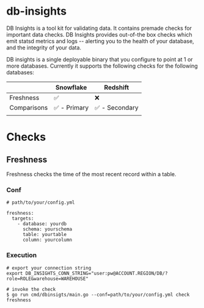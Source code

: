 # db-insights
DB Insights is a tool kit for validating data. It contains premade checks for important data checks. DB Insights provides out-of-the box checks which emit statsd metrics and logs -- alerting you to the health of your database, and the integrity of your data.

DB insights is a single deployable binary that you configure to point at 1 or more databases. Currently it supports the following checks for the following databases:


|           | Snowflake          | Redshift |
|-----------|--------------------|----------|
| Freshness | :white_check_mark: | :x:      |
| Comparisons | :white_check_mark: - Primary | :white_check_mark: - Secondary     |
|           |                    |          |


# Checks

## Freshness

Freshness checks the time of the most recent record within a table.

### Conf

```
# path/to/your/config.yml

freshness:
  targets:
    - database: yourdb 
      schema: yourschema 
      table: yourtable 
      column: yourcolumn 

```

### Execution

```
# export your connection string
export DB_INSIGHTS_CONN_STRING="user:pw@ACCOUNT.REGION/DB/?role=ROLE&warehouse=WAREHOUSE"

# invoke the check
$ go run cmd/dbinsigts/main.go --conf=path/to/your/config.yml check freshness
```
